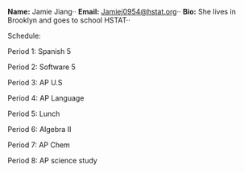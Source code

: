 **Name:** Jamie Jiang··
**Email:** Jamiej0954@hstat.org··
**Bio:** She lives in Brooklyn and goes to school HSTAT··

Schedule:

Period 1: Spanish 5

Period 2: Software 5

Period 3: AP U.S

Period 4: AP Language

Period 5: Lunch

Period 6: Algebra II

Period 7: AP Chem

Period 8: AP science study